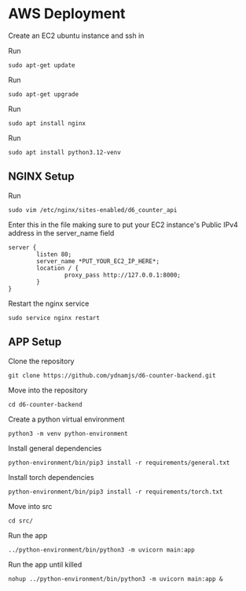 # AWS Deployment

Create an EC2 ubuntu instance and ssh in

Run
```
sudo apt-get update
```

Run
```
sudo apt-get upgrade
```

Run
```
sudo apt install nginx
```

Run
```
sudo apt install python3.12-venv
```

## NGINX Setup

Run
```
sudo vim /etc/nginx/sites-enabled/d6_counter_api
```

Enter this in the file making sure to put your EC2 instance's Public IPv4 address in the server_name field
```
server {
        listen 80;
        server_name *PUT_YOUR_EC2_IP_HERE*;
        location / {
                proxy_pass http://127.0.0.1:8000;
        }
}
```

Restart the nginx service
```
sudo service nginx restart
```

## APP Setup

Clone the repository
```
git clone https://github.com/ydnamjs/d6-counter-backend.git
```

Move into the repository 
```
cd d6-counter-backend
```

Create a python virtual environment
```
python3 -m venv python-environment
```

Install general dependencies
```
python-environment/bin/pip3 install -r requirements/general.txt
```

Install torch dependencies
```
python-environment/bin/pip3 install -r requirements/torch.txt
```

Move into src
```
cd src/
```

Run the app
```
../python-environment/bin/python3 -m uvicorn main:app
```

Run the app until killed
```
nohup ../python-environment/bin/python3 -m uvicorn main:app &
```
